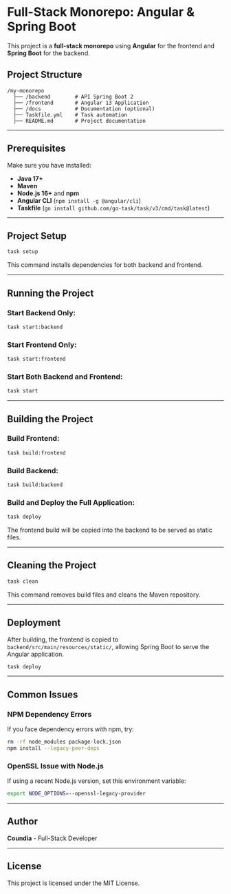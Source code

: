 # Full-Stack Monorepo: Angular & Spring Boot

This project is a **full-stack monorepo** using **Angular** for the frontend and **Spring Boot** for the backend.

## Project Structure
```
/my-monorepo
  ├── /backend        # API Spring Boot 2
  ├── /frontend       # Angular 13 Application
  ├── /docs           # Documentation (optional)
  ├── Taskfile.yml    # Task automation
  ├── README.md       # Project documentation
```

---

## Prerequisites
Make sure you have installed:
- **Java 17+**
- **Maven**
- **Node.js 16+** and **npm**
- **Angular CLI** (`npm install -g @angular/cli`)
- **Taskfile** (`go install github.com/go-task/task/v3/cmd/task@latest`)

---

## Project Setup
```sh
task setup
```
This command installs dependencies for both backend and frontend.

---

## Running the Project

### Start Backend Only:
```sh
task start:backend
```

### Start Frontend Only:
```sh
task start:frontend
```

### Start Both Backend and Frontend:
```sh
task start
```

---

## Building the Project

### Build Frontend:
```sh
task build:frontend
```

### Build Backend:
```sh
task build:backend
```

### Build and Deploy the Full Application:
```sh
task deploy
```
The frontend build will be copied into the backend to be served as static files.

---

## Cleaning the Project
```sh
task clean
```
This command removes build files and cleans the Maven repository.

---

## Deployment
After building, the frontend is copied to `backend/src/main/resources/static/`, allowing Spring Boot to serve the Angular application.
```sh
task deploy
```

---

## Common Issues

### NPM Dependency Errors
If you face dependency errors with npm, try:
```sh
rm -rf node_modules package-lock.json
npm install --legacy-peer-deps
```

### OpenSSL Issue with Node.js
If using a recent Node.js version, set this environment variable:
```sh
export NODE_OPTIONS=--openssl-legacy-provider
```

---

## Author
**Coundia** - Full-Stack Developer

---

## License
This project is licensed under the MIT License.

